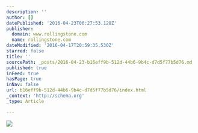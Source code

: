 ```yaml
---
description: ''
author: []
datePublished: '2016-04-23T06:27:53.120Z'
publisher:
  domain: www.rollingstone.com
  name: rollingstone.com
dateModified: '2016-04-17T20:59:35.530Z'
starred: false
title: ''
sourcePath: _posts/2016-04-23-b16eff9b-512d-44b6-9b4c-d7d5f77b5d76.md
published: true
inFeed: true
hasPage: true
inNav: false
url: b16eff9b-512d-44b6-9b4c-d7d5f77b5d76/index.html
_context: 'http://schema.org'
_type: Article

---
```

![](http://img2.zergnet.com/741961_140.jpg)